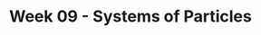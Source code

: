 ---
title: Week 09 - Systems of Particles
contents:
  - date: 2025-03-11
    items:
      - type: lecture
        topics:
          - Systems of Particles - Kinematics and Kinetics
          - Exam 1 Review
      - type: homework
        title: HW07
        link: "https://drive.google.com/file/d/1JytzrfMCXAextGRrubdZPEgIFRnd-_EI/view?usp=share_link"
        due_date: 2025-03-19
      - type: exercise

  - date: 2025-03-13
    items:
      - type: lecture
        topics:
          - Problem Solving
          - Kinematics of Rigid Bodies
      - type: problem_set
        title: Set 15 - Kinematics of Rigid Bodies
        description: Kinematics of Rigid Bodies
        link: "###"

---